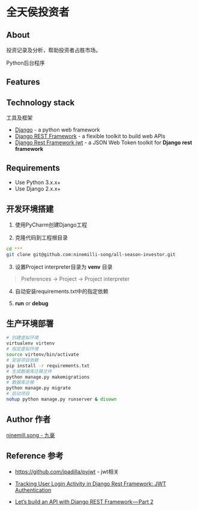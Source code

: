 # 全天侯投资者

## About

投资记录及分析，帮助投资者占胜市场。

Python后台程序

## Features

## Technology stack

工具及框架

- [Django](https://www.djangoproject.com) - a python web framework
- [Django REST Framework](http://www.django-rest-framework.org) - a flexible toolkit to build web APIs
- [Django Rest Framework jwt](https://getblimp.github.io/django-rest-framework-jwt/) - a JSON Web Token toolkit for **Django rest framework**

## Requirements

- Use Python 3.x.x+
- Use Django 2.x.x+

## 开发环境搭建

1. 使用PyCharm创建Django工程

2. 克隆代码到工程根目录

```bash
cd ***
git clone git@github.com:ninemilli-song/all-season-investor.git
```

3. 设置Project interpreter目录为 **venv** 目录

> Preferences -> Project -> Project interpreter

4. 自动安装requirements.txt中的指定依赖

5. **run** or **debug**

## 生产环境部署

```bash
# 创建虚拟环境
virtualenv virtenv
# 指定虚拟环境
source virtenv/bin/activate
# 安装项目依赖
pip install -r requirements.txt
# 生成数据库迁移文件
python manage.py makemigrations
# 数据库迁移
python manage.py migrate
# 启动项目
nohup python manage.py runserver & disown
```

## Author 作者

[ninemill.song - 九毫](https://github.com/ninemilli-song)

## Reference 参考

- https://github.com/jpadilla/pyjwt - jwt相关

- [Tracking User Login Activity in Django Rest Framework: JWT Authentication](https://medium.com/@atulmishra_69567/tracking-user-login-activity-in-django-rest-framework-jwt-authentication-32e0194e77d0)

- [Let’s build an API with Django REST Framework — Part 2](https://medium.com/backticks-tildes/lets-build-an-api-with-django-rest-framework-part-2-cfb87e2c8a6c)
